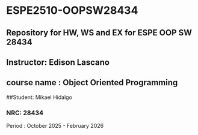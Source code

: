 # ESPE2510-OOPSW28434
## Repository for HW, WS and EX for ESPE OOP SW 28434
## Instructor: Edison Lascano
## course name : Object Oriented Programming
##Student: Mikael Hidalgo
### NRC: 28434

Period : October 2025 - February 2026
